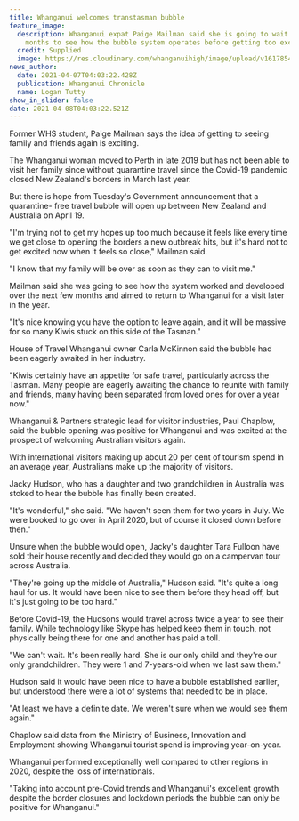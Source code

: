 ```yaml
---
title: Whanganui welcomes transtasman bubble
feature_image:
  description: Whanganui expat Paige Mailman said she is going to wait a few
    months to see how the bubble system operates before getting too excited.
  credit: Supplied
  image: https://res.cloudinary.com/whanganuihigh/image/upload/v1617854688/News/Paige_Mailman._Chron_7.4.21.jpg
news_author:
  date: 2021-04-07T04:03:22.428Z
  publication: Whanganui Chronicle
  name: Logan Tutty
show_in_slider: false
date: 2021-04-08T04:03:22.521Z
---
```

Former WHS student, Paige Mailman says the idea of getting to seeing family and friends again is exciting.

The Whanganui woman moved to Perth in late 2019 but has not been able to visit her family since without quarantine travel since the Covid-19 pandemic closed New Zealand's borders in March last year.

But there is hope from Tuesday's Government announcement that a quarantine- free travel bubble will open up between New Zealand and Australia on April 19.

"I'm trying not to get my hopes up too much because it feels like every time we get close to opening the borders a new outbreak hits, but it's hard not to get excited now when it feels so close," Mailman said.

"I know that my family will be over as soon as they can to visit me."

Mailman said she was going to see how the system worked and developed over the next few months and aimed to return to Whanganui for a visit later in the year.

"It's nice knowing you have the option to leave again, and it will be massive for so many Kiwis stuck on this side of the Tasman."

House of Travel Whanganui owner Carla McKinnon said the bubble had been eagerly awaited in her industry.

"Kiwis certainly have an appetite for safe travel, particularly across the Tasman. Many people are eagerly awaiting the chance to reunite with family and friends, many having been separated from loved ones for over a year now."

Whanganui & Partners strategic lead for visitor industries, Paul Chaplow, said the bubble opening was positive for Whanganui and was excited at the prospect of welcoming Australian visitors again.

With international visitors making up about 20 per cent of tourism spend in an average year, Australians make up the majority of visitors.

Jacky Hudson, who has a daughter and two grandchildren in Australia was stoked to hear the bubble has finally been created.

"It's wonderful," she said. "We haven't seen them for two years in July. We were booked to go over in April 2020, but of course it closed down before then."

Unsure when the bubble would open, Jacky's daughter Tara Fulloon have sold their house recently and decided they would go on a campervan tour across Australia.

"They're going up the middle of Australia," Hudson said. "It's quite a long haul for us. It would have been nice to see them before they head off, but it's just going to be too hard."

Before Covid-19, the Hudsons would travel across twice a year to see their family. While technology like Skype has helped keep them in touch, not physically being there for one and another has paid a toll.

"We can't wait. It's been really hard. She is our only child and they're our only grandchildren. They were 1 and 7-years-old when we last saw them."

Hudson said it would have been nice to have a bubble established earlier, but understood there were a lot of systems that needed to be in place.

"At least we have a definite date. We weren't sure when we would see them again."

Chaplow said data from the Ministry of Business, Innovation and Employment showing Whanganui tourist spend is improving year-on-year.

Whanganui performed exceptionally well compared to other regions in 2020, despite the loss of internationals.

"Taking into account pre-Covid trends and Whanganui's excellent growth despite the border closures and lockdown periods the bubble can only be positive for Whanganui."